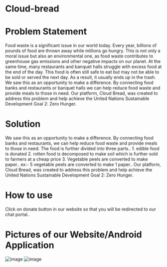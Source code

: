 # Cloud-bread

# Problem Statement

Food waste is a significant issue in our world today. Every year, billions of pounds of food are thrown away while millions go hungry. This is not only a moral issue but also an environmental one, as food waste contributes to greenhouse gas emissions and other negative impacts on our planet. At the same time, many restaurants and banquet halls struggle with excess food at the end of the day. This food is often still safe to eat but may not be able to be sold or served the next day. As a result, it usually ends up in the trash. We saw this as an opportunity to make a difference. By connecting food banks and restaurants or banquet halls we can help reduce food waste and provide meals to those in need. Our platform, Cloud Bread, was created to address this problem and help achieve the United Nations Sustainable Development Goal 2: Zero Hunger.

# Solution

We saw this as an opportunity to make a difference. By connecting food banks and restaurants, we can help reduce food waste and provide meals to those in need. The food is further divided into three parts.. 1. edible food is donated 2. rotten food is decomposed to make soil which is further sold to farmers at a cheap price 3. Vegetable peels are converted to make paper.. ex:- 5 vegetable peels are converted to make 1 paper.. Our platform, Cloud Bread, was created to address this problem and help achieve the United Nations Sustainable Development Goal 2: Zero Hunger.

# How to use 
Click on donate button in our website so that you will be redirected to our chat portal..

# Pictures of our Website/Android Application
![image](https://github.com/parneet-2123/Zero-Hunger/assets/88923965/9ad5c0e2-ae69-4baf-ae68-f9567eb3ee17)
![image](https://github.com/parneet-2123/Zero-Hunger/assets/88923965/67374721-80f6-4f20-8c9d-b0bcd9b97d47)
